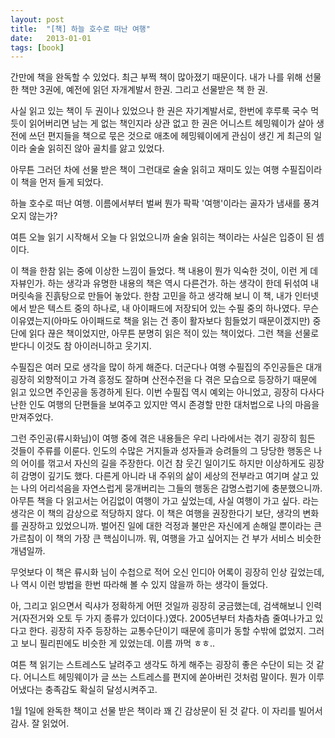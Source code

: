 ```yaml
---
layout: post
title:  "[책] 하늘 호수로 떠난 여행"
date:   2013-01-01
tags: [book]
---
```


  간만에 책을 완독할 수 있었다. 최근 부쩍 책이 많아졌기 때문이다. 내가 나를 위해 선물한 책만 3권에, 예전에 읽던 자개계발서 한권. 그리고 선물받은 책 한 권. 

  사실 읽고 있는 책이 두 권이나 있었으나 한 권은 자기계발서로, 한번에 후루룩 국수 먹듯이 읽어버리면 남는 게 없는 책인지라 상관 없고 한 권은 어니스트 헤밍웨이가 살아 생전에 쓰던 편지들을 책으로 묷은 것으로 애초에 헤밍웨이에게 관심이 생긴 게 최근의 일이라 술술 읽히진 않아 골치를 앓고 있었다. 

  아무튼 그러던 차에 선물 받은 책이 그런대로 술술 읽히고 재미도 있는 여행 수필집이라 이 책을 먼저 들게 되었다. 

  하늘 호수로 떠난 여행. 이름에서부터 벌써 뭔가 팍팍 '여행'이라는 골자가 냄새를 풍겨오지 않는가? 

  여튼 오늘 읽기 시작해서 오늘 다 읽었으니까 술술 읽히는 책이라는 사실은 입증이 된 셈이다. 

  이 책을 한참 읽는 중에 이상한 느낌이 들었다. 책 내용이 뭔가 익숙한 것이, 이런 게 데자뷰인가. 하는 생각과 유명한 내용의 책은 역시 다른건가. 하는 생각이 한데 뒤섞여 내 머릿속을 진흙탕으로 만들어 놓았다. 한참 고민을 하고 생각해 보니 이 책, 내가 인터넷에서 받은 텍스트 중의 하나로, 내 아이패드에 저장되어 있는 수필 중의 하나였다. 무슨 이유였는지(아마도 아이패드로 책을 읽는 건 종이 활자보다 힘들었기 때문이겠지만) 중단에 읽다 끊은 책이었지만, 아무튼 분명히 읽은 적이 있는 책이었다. 그런 책을 선물로 받다니 이것도 참 아이러니하고 웃기지. 

  수필집은 여러 모로 생각을 많이 하게 해준다. 더군다나 여행 수필집의 주인공들은 대개 굉장히 외향적이고 가격 흥정도 잘하며 산전수전을 다 겪은 모습으로 등장하기 때문에 읽고 있으면 주인공을 동경하게 된다. 이번 수필집 역시 예외는 아니었고, 굉장히 다사다난한 인도 여행의 단편들을 보여주고 있지만 역시 존경할 만한 대처법으로 나의 마음을 만져주었다. 

  그런 주인공(류시화님)이 여행 중에 겪은 내용들은 우리 나라에서는 겪기 굉장히 힘든 것들이 주류를 이룬다. 인도의 수많은 거지들과 성자들과 승려들의 그 당당한 행동은 나의 어이를 꺾고서 자신의 길을 주장한다. 이건 참 웃긴 일이기도 하지만 이상하게도 굉장히 감명이 깊기도 했다. 다른게 아니라 내 주위의 삶이 세상의 전부라고 여기며 살고 있는 나의 어리석음을 자연스럽게 뭉개버리는 그들의 행동은 감명스럽기에 충분했으니까. 
  아무튼 책을 다 읽고서는 어김없이 여행이 가고 싶었는데, 사실 여행이 가고 싶다. 라는 생각은 이 책의 감상으로 적당하지 않다. 이 책은 여행을 권장한다기 보단, 생각의 변화를 권장하고 있었으니까. 벌어진 일에 대한 걱정과 불만은 자신에게 손해일 뿐이라는 큰 가르침이 이 책의 가장 큰 핵심이니까. 뭐, 여행을 가고 싶어지는 건 부가 서비스 비슷한 개념일까. 

  무엇보다 이 책은 류시화 님이 수첩으로 적어 오신 인디아 어록이 굉장히 인상 깊었는데, 나 역시 이런 방법을 한번 따라해 볼 수 있지 않을까 하는 생각이 들었다. 

  아, 그리고 읽으면서 릭샤가 정확하게 어떤 것일까 굉장히 궁금했는데, 검색해보니 인력거(자전거와 오토 두 가지 종류가 있더이다.)였다. 2005년부터 차츰차츰 줄여나가고 있다고 한다. 굉장히 자주 등장하는 교통수단이기 때문에 흥미가 동할 수밖에 없었지. 그러고 보니 필리핀에도 비슷한 게 있었는데. 이름 까먹 ㅎㅎ.. 

  여튼 책 읽기는 스트레스도 날려주고 생각도 하게 해주는 굉장히 좋은 수단이 되는 것 같다. 어니스트 헤밍웨이가 글 쓰는 스트레스를 편지에 쏟아버린 것처럼 말이다. 뭔가 이루어냈다는 충족감도 확실히 달성시켜주고. 

  1월 1일에 완독한 책이고 선물 받은 책이라 꽤 긴 감상문이 된 것 같다. 이 자리를 빌어서 감사. 잘 읽었어.